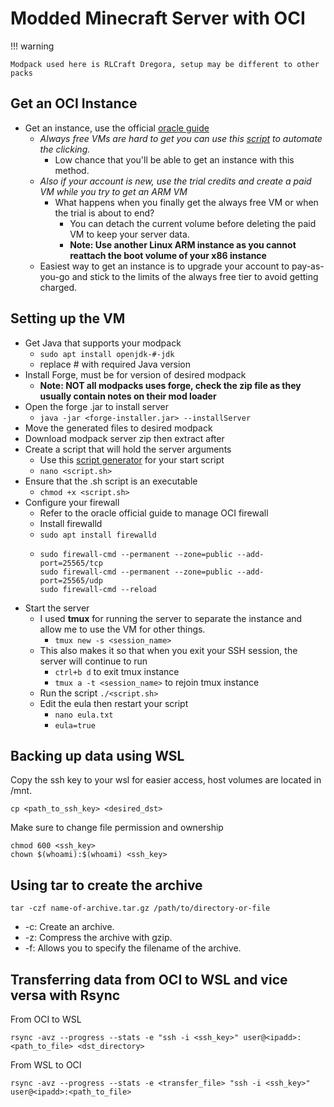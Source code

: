 # Modded Minecraft Server with OCI

!!! warning

 	Modpack used here is RLCraft Dregora, setup may be different to other packs

## Get an OCI Instance
- Get an instance, use the official [oracle guide](https://blogs.oracle.com/developers/post/how-to-set-up-and-run-a-really-powerful-free-minecraft-server-in-the-cloud#create-a-virtual-machine-instance) 
	- *Always free VMs are hard to get you can use this [script](https://github.com/gardinbe/oracle-compute-instance-creation-script/tree/master) to automate the clicking.*
		- Low chance that you'll be able to get an instance with this method.
	- *Also if your account is new, use the trial credits and create a paid VM while you try to get an ARM VM*
		- What happens when you finally get the always free VM or when the trial is about to end?
			- You can detach the current volume before deleting the paid VM to keep your server data. 
			- **Note: Use another Linux ARM instance as you cannot reattach the boot volume of your x86 instance**
	- Easiest way to get an instance is to upgrade your account to pay-as-you-go and stick to the limits of the always free tier to avoid getting charged.
## Setting up the VM
- Get Java that supports your modpack
	- ```sudo apt install openjdk-#-jdk```
	- replace # with required Java version
- Install Forge, must be for version of desired modpack
	- **Note: NOT all modpacks uses forge, check the zip file as they usually contain notes on their mod loader**
- Open the forge .jar to install server
	- ```java -jar <forge-installer.jar> --installServer```
- Move the generated files to desired modpack
- Download modpack server zip then extract after
- Create a script that will hold the server arguments
	- Use this [script generator](https://docs.papermc.io/misc/tools/start-script-gen) for your start script
	- `nano <script.sh>`
- Ensure that the .sh script is an executable
	- ```chmod +x <script.sh>```
- Configure your firewall
	- Refer to the oracle official guide to manage OCI firewall
	- Install firewalld
	- ```sudo apt install firewalld```
	-	```
		sudo firewall-cmd --permanent --zone=public --add-port=25565/tcp
		sudo firewall-cmd --permanent --zone=public --add-port=25565/udp
		sudo firewall-cmd --reload
		```
- Start the server
	- I used **tmux** for running the server to separate the instance and allow me to use the VM for other things.
		- `tmux new -s <session_name>`
	- This also makes it so that when you exit your SSH session, the server will continue to run 
		- `ctrl+b d` to exit tmux instance
		- `tmux a -t <session_name>` to rejoin tmux instance
	- Run the script ```./<script.sh>```
	- Edit the eula then restart your script
		- `nano eula.txt`
		- `eula=true`

## Backing up data using WSL

Copy the ssh key to your wsl for easier access, host volumes are located in /mnt.
```
cp <path_to_ssh_key> <desired_dst>
```

Make sure to change file permission and ownership
```
chmod 600 <ssh_key>
chown $(whoami):$(whoami) <ssh_key>
```

## Using tar to create the archive
```
tar -czf name-of-archive.tar.gz /path/to/directory-or-file
```
- -c: Create an archive.
- -z: Compress the archive with gzip.
- -f: Allows you to specify the filename of the archive.

## Transferring data from OCI to WSL and vice versa with Rsync
From OCI to WSL
```
rsync -avz --progress --stats -e "ssh -i <ssh_key>" user@<ipadd>:<path_to_file> <dst_directory>
```

From WSL to OCI
```
rsync -avz --progress --stats -e <transfer_file> "ssh -i <ssh_key>" user@<ipadd>:<path_to_file> 
```